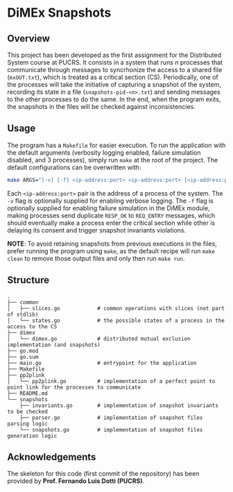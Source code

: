 # DiMEx Snapshots

## Overview

This project has been developed as the first assignment for the Distributed System course at PUCRS. It consists in a system that runs *n* processes that communicate through messages to syncrhonize the access to a shared file (`mxOUT.txt`), which is treated as a critical section (CS). Periodically, one of the processes will take the initiative of capturing a snapshot of the system, recording its state in a file (`snapshots-pid-<n>.txt`) and sending messages to the other processes to do the same. In the end, when the program exits, the snapshots in the files will be checked against inconsistencies.

## Usage

The program has a `Makefile` for easier execution. To run the application with the default arguments (verbosity logging enabled, failure simulation disabled, and 3 processes), simply run `make` at the root of the project. The default configurations can be overwritten with:

```bash
make ARGS="[-v] [-f] <ip-address:port> <ip-address:port> [<ip-address:port>...]" 
```

Each `<ip-address:port>` pair is the address of a process of the system. The `-v` flag is optionally supplied for enabling verbose logging. The `-f` flag is optionally supplied for enabling failure simulation in the DiMEx module, making processes send duplicate `RESP_OK` to `REQ_ENTRY` messages, which should eventually make a process enter the critical section while other is delaying its consent and trigger snapshot invariants violations.

**NOTE**: To avoid retaining snapshots from previous executions in the files, prefer running the program using `make`, as the default recipe will run `make clean` to remove those output files and only then run `make run`.

## Structure

```
.
├── common
│   ├── slices.go            # common operations with slices (not part of stdlib)
│   └── states.go            # the possible states of a process in the access to the CS
├── dimex
│   └── dimex.go             # distributed mutual exclusion implementation (and snapshots)
├── go.mod
├── go.sum
├── main.go                  # entrypoint for the application
├── Makefile
├── pp2plink
│   └── pp2plink.go          # implementation of a perfect point to point link for the processes to communicate
├── README.md
└── snapshots
    ├── invariants.go        # implementation of snapshot invariants to be checked
    ├── parser.go            # implementation of snapshot files parsing logic
    └── snapshots.go         # implementation of snapshot files generation logic
```

## Acknowledgements

The skeleton for this code (first commit of the repository) has been provided by **Prof. Fernando Luis Dotti (PUCRS)**.